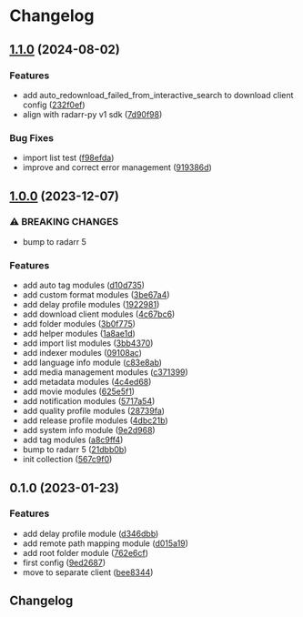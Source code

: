 # Changelog

## [1.1.0](https://github.com/devopsarr/ansible-collection-radarr/compare/v1.0.0...v1.1.0) (2024-08-02)


### Features

* add auto_redownload_failed_from_interactive_search to download client config ([232f0ef](https://github.com/devopsarr/ansible-collection-radarr/commit/232f0efcf17a4a82afc1b349f83ef1f26f7bde5b))
* align with radarr-py v1 sdk ([7d90f98](https://github.com/devopsarr/ansible-collection-radarr/commit/7d90f98885a8713b93633c03c4e01b1c6730a3d9))


### Bug Fixes

* import list test ([f98efda](https://github.com/devopsarr/ansible-collection-radarr/commit/f98efdaa16cb1f7ada868a8530007af05605bfb0))
* improve and correct error management ([919386d](https://github.com/devopsarr/ansible-collection-radarr/commit/919386dd962a3c1dbf3dad5647822faf0b4cb4cb))

## [1.0.0](https://github.com/devopsarr/ansible-collection-radarr/compare/v0.1.0...v1.0.0) (2023-12-07)


### ⚠ BREAKING CHANGES

* bump to radarr 5

### Features

* add auto tag modules ([d10d735](https://github.com/devopsarr/ansible-collection-radarr/commit/d10d735110239b56e819b1376324b2a624031bea))
* add custom format modules ([3be67a4](https://github.com/devopsarr/ansible-collection-radarr/commit/3be67a45e4a9a3030013b9c5dab9303ed3bab660))
* add delay profile modules ([1922981](https://github.com/devopsarr/ansible-collection-radarr/commit/1922981d2a141a3e4a28c2c80b2b3aace1dab245))
* add download client modules ([4c67bc6](https://github.com/devopsarr/ansible-collection-radarr/commit/4c67bc6c8d68129277bf6c29419156835eb8a43c))
* add folder modules ([3b0f775](https://github.com/devopsarr/ansible-collection-radarr/commit/3b0f775e208e5daa52be653ffd3f055b6ecf0a48))
* add helper modules ([1a8ae1d](https://github.com/devopsarr/ansible-collection-radarr/commit/1a8ae1dca59dda8bad9d209733ddba4abb0f601e))
* add import list modules ([3bb4370](https://github.com/devopsarr/ansible-collection-radarr/commit/3bb43701185f3c6df776f0553fa555eaa9695635))
* add indexer modules ([09108ac](https://github.com/devopsarr/ansible-collection-radarr/commit/09108ac61ec1b214b7d3659af13f011ad5fea11c))
* add language info module ([c83e8ab](https://github.com/devopsarr/ansible-collection-radarr/commit/c83e8ab2606f18d171b2fe6226227aba5af8ae0f))
* add media management modules ([c371399](https://github.com/devopsarr/ansible-collection-radarr/commit/c37139939d02784dabb9f03c3b22b40f7091b182))
* add metadata modules ([4c4ed68](https://github.com/devopsarr/ansible-collection-radarr/commit/4c4ed688463af990d74abecf2be4905436424269))
* add movie modules ([625e5f1](https://github.com/devopsarr/ansible-collection-radarr/commit/625e5f13afd2ff6bfb99313d1bb36d924f31be1e))
* add notification modules ([5717a54](https://github.com/devopsarr/ansible-collection-radarr/commit/5717a54c163646ff7c1863dc9450173d815e21bb))
* add quality profile modules ([28739fa](https://github.com/devopsarr/ansible-collection-radarr/commit/28739fa831a0b0eb41f0f942bbe4cb73cab405d7))
* add release profile modules ([4dbc21b](https://github.com/devopsarr/ansible-collection-radarr/commit/4dbc21b5695ed2f70d686c0146791918d768d29b))
* add system info module ([9e2d968](https://github.com/devopsarr/ansible-collection-radarr/commit/9e2d9687f41018f1b603981deee64c24367d5336))
* add tag modules ([a8c9ff4](https://github.com/devopsarr/ansible-collection-radarr/commit/a8c9ff489e1621be1ff53b25a82df44f5205457b))
* bump to radarr 5 ([21dbb0b](https://github.com/devopsarr/ansible-collection-radarr/commit/21dbb0b6320c32e2253fcaa81a768bcfc1514dce))
* init collection ([567c9f0](https://github.com/devopsarr/ansible-collection-radarr/commit/567c9f01cb1075b82a7024b512ff1b29adaf1c9e))

## 0.1.0 (2023-01-23)


### Features

* add delay profile module ([d346dbb](https://github.com/devopsarr/ansible-collection-radarr/commit/d346dbbc6ccaf237384bcc2470433325af274321))
* add remote path mapping module ([d015a19](https://github.com/devopsarr/ansible-collection-radarr/commit/d015a1931e501118d24e0d08c2e6c3d7bd6c1c30))
* add root folder module ([762e6cf](https://github.com/devopsarr/ansible-collection-radarr/commit/762e6cf0152b2c62ece29299e066c810f2ad6755))
* first config ([9ed2687](https://github.com/devopsarr/ansible-collection-radarr/commit/9ed2687c54dd3e535bd8e76e90d0daaad8545af1))
* move to separate client ([bee8344](https://github.com/devopsarr/ansible-collection-radarr/commit/bee834427dbbf6c7886a0e6a3f34129e95c9092a))

## Changelog
